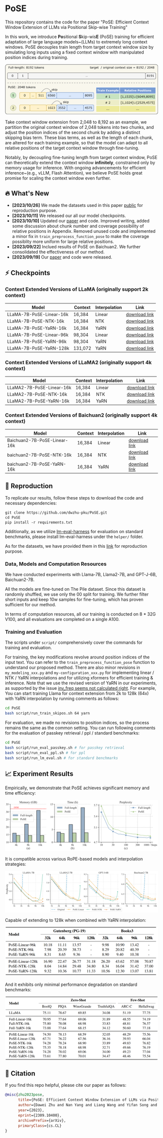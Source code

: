 # PoSE

This repository contains the code for the paper "PoSE: Efficient Context Window Extension of LLMs via Positional Skip-wise Training"

In this work, we introduce **Po**sitional **S**kip-wis**E** (PoSE) training for efficient adaptation of large language models~(LLMs) to extremely long context windows. PoSE decouples train length from target context window size by simulating long inputs using  a fixed context window with manipulated position indices during training.


![PoSE](imgs/pose.png)

Take context window extension from 2,048 to 8,192 as an example, we partition the original context window of 2,048 tokens into two chunks, and adjust the position indices of the second chunk by adding a distinct skipping bias term. These bias terms, as well as the length of each chunk, are altered for each training example, so that the model can adapt to all relative positions of the target context window through fine-tuning.

Notably, by decoupling fine-tuning length from target context window, PoSE can theoretically extend the context window **infinitely**, constrained only by memory usage for inference. With ongoing advancements for efficient inference~(e.g., vLLM, Flash Attention), we believe PoSE holds great promise for scaling the context window even further.

## 🔥 What's New
* **[2023/10/26]** We made the datasets used in this paper [public](https://huggingface.co/datasets/dwzhu/PoSE-Datasets/tree/main) for reproduction purpose.
* **[2023/10/11]** We released our all our model checkpoints.
* **[2023/10/10]** Updated our [paper](https://github.com/dwzhu-pku/PoSE/blob/master/paper/PoSE-v2.pdf) and code. Improved writing, added some discussion about chunk number and coverage possibility of relative positions in Appendix. Removed unused code and implemented a minor fix in `train_preprocess_function_pose` to make the coverage possiblity more uniform for large relative positions.
* **[2023/09/22]** Inclued results of PoSE on Baichuan2. We further consolidated the effectiveness of our method.
* **[2023/09/19]** Our [paper](https://arxiv.org/abs/2309.10400) and code were released.

## ⚡ Checkpoints

### Context Extended Versions of LLaMA (originally support 2k context)

| Model | Context | Interpolation | Link |
| --- | --- | --- | --- |
| LLaMA-7B-PoSE-Linear-16k | 16,384 | Linear | [download link](https://huggingface.co/dwzhu/LLaMA-7B-PoSE-Linear-16k) |
| LLaMA-7B-PoSE-NTK-16k | 16,384 | NTK | [download link](https://huggingface.co/dwzhu/LLaMA-7B-PoSE-NTK-16k) |
| LLaMA-7B-PoSE-YaRN-16k | 16,384 | YaRN | [download link](https://huggingface.co/dwzhu/LLaMA-7B-PoSE-YaRN-16k) |
| LLaMA-7B-PoSE-Linear-96k | 98,304 | Linear | [download link](https://huggingface.co/dwzhu/LLaMA-7B-PoSE-Linear-96k) |
| LLaMA-7B-PoSE-YaRN-96k | 98,304 | YaRN | [download link](https://huggingface.co/dwzhu/LLaMA-7B-PoSE-YaRN-96k) |
| LLaMA-7B-PoSE-YaRN-128k | 131,072 | YaRN | [download link](https://huggingface.co/dwzhu/LLaMA-7B-PoSE-YaRN-128k) |

### Context Extended Versions of LLaMA2 (originally support 4k context)

| Model | Context | Interpolation | Link |
| --- | --- | --- | --- |
| LLaMA2-7B-PoSE-Linear-16k | 16,384 | Linear | [download link](https://huggingface.co/dwzhu/LLaMA2-7B-PoSE-Linear-16k) |
| LLaMA2-7B-PoSE-NTK-16k | 16,384 | NTK | [download link](https://huggingface.co/dwzhu/LLaMA2-7B-PoSE-NTK-16k) |
| LLaMA2-7B-PoSE-YaRN-16k | 16,384 | YaRN | [download link](https://huggingface.co/dwzhu/LLaMA2-7B-PoSE-YaRN-16k) |

### Context Extended Versions of Baichuan2 (originally support 4k context)

| Model | Context | Interpolation | Link |
| --- | --- | --- | --- |
| Baichuan2-7B-PoSE-Linear-16k | 16,384 | Linear | [download link](https://huggingface.co/dwzhu/Baichuan2-7B-PoSE-Linear-16k) |
| baichuan2-7B-PoSE-NTK-16k | 16,384 | NTK | [download link](https://huggingface.co/dwzhu/Baichuan2-7B-PoSE-NTK-16k) |
| baichuan2-7B-PoSE-YaRN-16k | 16,384 | YaRN | [download link](https://huggingface.co/dwzhu/Baichuan2-7B-PoSE-YaRN-16k) |

## 🔧 Reproduction
To replicate our results, follow these steps to download the code and necessary dependencies:
```
git clone https://github.com/dwzhu-pku/PoSE.git
cd PoSE
pip install -r requirements.txt
```
Additionally, as we utilize [lm-eval-harness](https://github.com/EleutherAI/lm-evaluation-harness) for evaluation on standard benchmarks, please install lm-eval-harness under the `helper/` folder.

As for the datasets, we have provided them in this [link](https://huggingface.co/datasets/dwzhu/PoSE-Datasets/tree/main) for reproduction purpose.

### Data, Models and Computation Resources
We have conducted experiments with Llama-7B, Llama2-7B, and GPT-J-6B, Baichuan2-7B.

All the models are fine-tuned on The Pile dataset. Since this dataset is randomly shuffled, we use only the 00 split for training. We further filter short inputs and keep 10w samples for fine-tuning, which has proven sufficient for our method.

In terms of computation resources, all our training is conducted on 8 * 32G V100, and all evaluations are completed on a single A100.

### Training and Evaluation


The scripts under `script/` comprehensively cover the commands for training and evaluation.

For training, the key modifications revolve around position indices of the input text. You can refer to the `train_preprocess_function_pose` function to understand our proposed method. There are also minor revisions in `my_modeling_xxx.py` and `my-configuration_xxx.py` for implementing linear / NTK / YaRN interpolations and for utilizing xformers for efficient training & inference. Note that we use the revised version of YaRN in our experiments, as supported by the issue [inv_freq seems not calculated right](https://github.com/jquesnelle/yarn/issues/24). For example, You can start training Llama for context extension from 2k to 128k (64x) with YaRN interpolation by running comments as follows:

```bash
cd PoSE
bash script/run_train_skipos.sh 64 yarn
```

For evaluation, we made no revisions to position indices, so the process remains the same as the common setting. You can run following comments for the evaluation of passkey retrieval / ppl / standard benchmarks:

```bash
cd PoSE
bash script/run_eval_passkey.sh # for passkey retrieval
bash script/run_eval_ppl.sh # for ppl
bash script/run_lm_eval.sh # for standard benchmarks
```

## 📈 Experiment Results
Empirically, we demonstrate that PoSE achieves significant memory and time efficiency:

![efficiency](imgs/efficiency.png)

It is compatible across various RoPE-based models and interpolation strategies:

![widely_compatible](imgs/widely_compatible.png)

Capable of extending to 128k when combined with YaRN interpolation:

![extremely_long](imgs/extremely_long.png)

And it exhibits only minimal performance degradation on standard benchmarks:

![standard](imgs/standard.png)

## 🌟 Citation
If you find this repo helpful, please cite our paper as follows:

```bibtex
@misc{zhu2023pose,
      title={PoSE: Efficient Context Window Extension of LLMs via Positional Skip-wise Training}, 
      author={Dawei Zhu and Nan Yang and Liang Wang and Yifan Song and Wenhao Wu and Furu Wei and Sujian Li},
      year={2023},
      eprint={2309.10400},
      archivePrefix={arXiv},
      primaryClass={cs.CL}
}
```